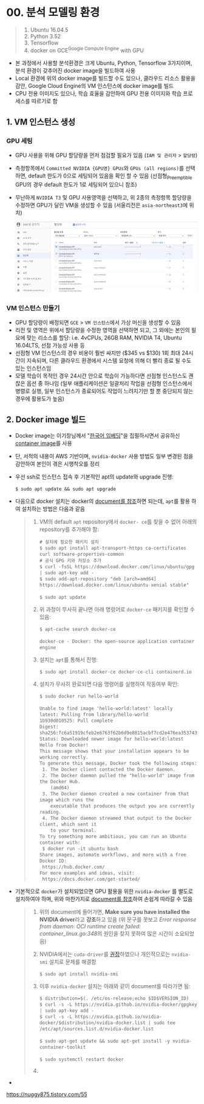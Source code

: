 # 00. 분석 모델링 환경

> 1. Ubuntu 16.04.5
> 2. Python 3.52
> 3. Tensorflow 
> 4. docker on GCE<sup>Google Compute Engine</sup> with GPU

- 본 과정에서 사용할 분석환경은 크게 Ubuntu, Python, Tensorflow 3가지이며, 분석 환경이 갖추어진 docker image을 빌드하여 사용
- Local 환경에 위의 docker image를 빌드할 수도 있으나, 클라우드 리소스 활용을 감안, Google Cloud Engine의 VM 인스턴스에 docker image를 빌드
- CPU 전용 이미지도 있으나, 학습 효율을 감안하여 GPU 전용 이미지와 학습 프로세스를 따르기로 함

## 1. VM 인스턴스 생성

### GPU 세팅

- GPU 사용을 위해 GPU 할당량을 먼저 점검할 필요가 있음 (`IAM 및 관리자` > `할당량`)

- 측정항목에서 `Committed NVIDIA {GPU명} GPUs`와 `GPUs (all regions)`를 선택하면, default 한도가 0으로 세팅되어 있음을 확인 할 수 있음 (선점형<sub>Preemptible</sub> GPU의 경우 default 한도가 1로 세팅되어 있으니 참조)

- 무난하게 `NVIDIA T3` 및 GPU 사용영역을 선택하고, 위 2종의 측정항목 할당량을 수정하면 GPU가 달린 VM을 생성할 수 있음 (서울리전은 `asia-northeast3`에 위치)

  ![](images/00.Quota_setting.png)

### VM 인스턴스 만들기

- GPU 할당량이 배정되면 `GCE` > `VM 인스턴스`에서 가상 머신을 생성할 수 있음
- 리전 및 영역은 위에서 할당량을 수정한 영역을 선택하면 되고, 그 외에는 본인의 필요에 맞는 리소스를 할당:
  i.e. 4vCPUs, 26GB RAM, NVIDIA T4, Ubuntu 16.04LTS, 선점 가능성 사용 등
- 선점형 VM 인스턴스의 경우 비용이 훨씬 싸지만 ($345 vs $130) 1회 최대 24시간이 지속되며, 다른 클라우드 환경에서 시스템 요청에 의해 더 빨리 종료 될 수도 있는 인스턴스임
- 모델 학습이 목적인 경우 24시간 안으로  학습이 가능하다면 선점형 인스턴스도 괜찮은 옵션 중 하나임 (일부 애플리케이션은 일괄처리 작업을 선점형 인스턴스에서 병렬로 실행, 일부 인스턴스가 종료되어도 작업이 느려지기만 할 뿐 중단되지 않는 경우에 활용도가 높음)

## 2. Docker image 빌드

- Docker image는 이기창님께서 "[한국어 임베딩](https://github.com/ratsgo/embedding)"을 집필하시면서 공유하신 [container image](https://hub.docker.com/r/ratsgo/embedding-gpu)를 사용

- 단, 서적의 내용이 AWS 기반이며, `nvidia-docker` 사용 방법도 일부 변경된 점을 감안하여 본인이 겪은 시행착오를 정리

- 우선 ssh로 인스턴스 접속 후 기본적인 apt의 update와 upgrade 진행:

  ```shell
  $ sudo apt update && sudo apt upgrade
  ```

- 다음으로 docker 설치는 docker의 [document를 참조](https://docs.docker.com/install/linux/docker-ce/ubuntu/)하면 되는데, `apt`를 활용 하여 설치하는 방법은 다음과 같음

  > 1. VM의 default `apt` repository에서 `docker- ce`를 찾을 수 없어 아래의 repository를 추가해야 함:
  >
  >    ```shell
  >    # 설치에 필요한 패키지 설치
  >    $ sudo apt install apt-transport-https ca-certificates curl software-properties-common
  >    # 공식 GPG 키와 저장소 추가
  >    $ curl -fsSL https://download.docker.com/linux/ubuntu/gpg | sudo apt-key add -
  >    $ sudo add-apt-repository "deb [arch=amd64] https://download.docker.com/linux/ubuntu xenial stable"
  >    
  >    $ sudo apt update
  >    ```
  >
  > 2. 위 과정이 무사히 끝나면 아래 명령어로 `docker-ce` 패키지를 확인할 수 있음:
  >
  >    ```shell
  >    $ apt-cache search docker-ce
  >    
  >    docker-ce - Docker: the open-source application container engine
  >    ```
  >
  > 3. 설치는 `apt`를 통해서 진행:
  >
  >    ```shell
  >    $ sudo apt install docker-ce docker-ce-cli containerd.io
  >    ```
  >
  > 4. 설치가 무사히 완료되면 다음 명령어를 실행하여 작동여부 확인:
  >
  >    ```shell
  >    $ sudo docker run hello-world
  >    
  >    Unable to find image 'hello-world:latest' locally
  >    latest: Pulling from library/hello-world
  >    1b930d010525: Pull complete 
  >    Digest: sha256:fc6a51919cfeb2e6763f62b6d9e8815acbf7cd2e476ea353743570610737b752
  >    Status: Downloaded newer image for hello-world:latest
  >    Hello from Docker!
  >    This message shows that your installation appears to be working correctly.
  >    To generate this message, Docker took the following steps:
  >     1. The Docker client contacted the Docker daemon.
  >     2. The Docker daemon pulled the "hello-world" image from the Docker Hub.
  >        (amd64)
  >     3. The Docker daemon created a new container from that image which runs the
  >        executable that produces the output you are currently reading.
  >     4. The Docker daemon streamed that output to the Docker client, which sent it
  >        to your terminal.
  >    To try something more ambitious, you can run an Ubuntu container with:
  >     $ docker run -it ubuntu bash
  >    Share images, automate workflows, and more with a free Docker ID:
  >     https://hub.docker.com/
  >    For more examples and ideas, visit:
  >     https://docs.docker.com/get-started/
  >    ```

- 기본적으로 `docker`가 설치되었으면 GPU 활용을 위한 `nvidia-docker` 를 별도로 설치하여야 하며, 위와 마찬가지로 [document를 참조](https://github.com/NVIDIA/nvidia-docker#quickstart)하여 손쉽게 따라갈 수 있음

  > 1. 위의 document에 들어가면, **Make sure you have installed the NVIDIA driver**라고 **강조**하고 있음 (위 문구를 못보고 *Error response from daemon: OCI runtime create failed: container_linux.go:348*의 원인을 찾지 못하여 많은 시간이 소요되었음)
  >
  > 2. NVIDIA에서는 `cuda-driver`를 [권장](https://github.com/NVIDIA/nvidia-docker/wiki/Frequently-Asked-Questions#how-do-i-install-the-nvidia-driver)하였으나 개인적으로는 `nvidia-smi` 설치로 문제를 해결함
  >
  >    ```shell
  >    $ sudo apt install nvidia-smi
  >    ```
  >
  > 3. 이후 `nvidia-docker` 설치는 아래와 같이 document를 따라가면 됨:
  >
  >    ```shell
  >    $ distribution=$(. /etc/os-release;echo $ID$VERSION_ID)
  >    $ curl -s -L https://nvidia.github.io/nvidia-docker/gpgkey | sudo apt-key add -
  >    $ curl -s -L https://nvidia.github.io/nvidia-docker/$distribution/nvidia-docker.list | sudo tee /etc/apt/sources.list.d/nvidia-docker.list
  >    
  >    $ sudo apt-get update && sudo apt-get install -y nvidia-container-toolkit
  >    
  >    $ sudo systemctl restart docker
  >    ```
  >
  >    
  >
  > 4. 

- 

https://nuggy875.tistory.com/55